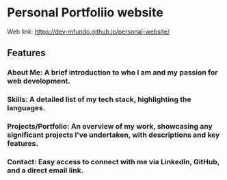 # Personal Portfoliio website

Web link: https://dev-mfundo.github.io/personal-website/

## Features

### About Me: A brief introduction to who I am and my passion for web development.
### Skills: A detailed list of my tech stack, highlighting the languages.
### Projects/Portfolio: An overview of my work, showcasing any significant projects I've undertaken, with descriptions and key features.
### Contact: Easy access to connect with me via LinkedIn, GitHub, and a direct email link.
